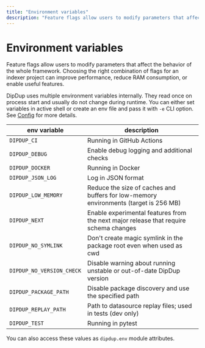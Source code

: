 ```yaml
---
title: "Environment variables"
description: "Feature flags allow users to modify parameters that affect the behavior of the whole framework. Choosing the right combination of flags for an indexer project can improve performance, reduce RAM consumption, or enable useful features."
---
```


# Environment variables

Feature flags allow users to modify parameters that affect the behavior of the whole framework. Choosing the right combination of flags for an indexer project can improve performance, reduce RAM consumption, or enable useful features.

DipDup uses multiple environment variables internally. They read once on process start and usually do not change during runtime. You can either set variables in active shell or create an env file and pass it with `-e` CLI option. See [Config](../1.getting-started/3.config.md#environment-variables) for more details.

| env variable              | description                                                                          |
| ------------------------- | ------------------------------------------------------------------------------------ |
| `DIPDUP_CI`               | Running in GitHub Actions                                                            |
| `DIPDUP_DEBUG`            | Enable debug logging and additional checks                                           |
| `DIPDUP_DOCKER`           | Running in Docker                                                                    |
| `DIPDUP_JSON_LOG`         | Log in JSON format                                                                   |
| `DIPDUP_LOW_MEMORY`       | Reduce the size of caches and buffers for low-memory environments (target is 256 MB) |
| `DIPDUP_NEXT`             | Enable experimental features from the next major release that require schema changes |
| `DIPDUP_NO_SYMLINK`       | Don't create magic symlink in the package root even when used as cwd                 |
| `DIPDUP_NO_VERSION_CHECK` | Disable warning about running unstable or out-of-date DipDup version                 |
| `DIPDUP_PACKAGE_PATH`     | Disable package discovery and use the specified path                                 |
| `DIPDUP_REPLAY_PATH`      | Path to datasource replay files; used in tests (dev only)                            |
| `DIPDUP_TEST`             | Running in pytest                                                                    |

You can also access these values as `dipdup.env` module attributes.

